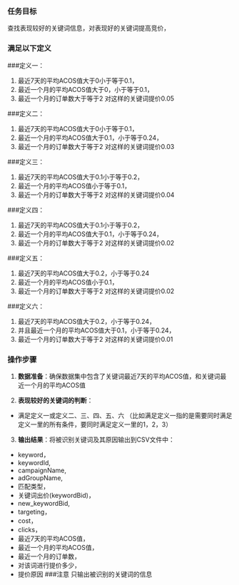 ### 任务目标
查找表现较好的关键词信息，对表现好的关键词提高竞价，

### 满足以下定义

###定义一：
1. 最近7天的平均ACOS值大于0小于等于0.1，
2. 最近一个月的平均ACOS值大于0，小于等于0.1，
3. 最近一个月的订单数大于等于2
对这样的关键词提价0.05

###定义二：
1. 最近7天的平均ACOS值大于0小于等于0.1，
2. 最近一个月的平均ACOS值大于0.1，小于等于0.24，
3. 最近一个月的订单数大于等于2
对这样的关键词提价0.03

###定义三：
1. 最近7天的平均ACOS值大于0.1小于等于0.2，
2. 最近一个月的平均ACOS值小于等于0.1，
3. 最近一个月的订单数大于等于2
对这样的关键词提价0.04

###定义四：
1. 最近7天的平均ACOS值大于0.1小于等于0.2，
2. 最近一个月的平均ACOS值大于0.1，小于等于0.24，
3. 最近一个月的订单数大于等于2
对这样的关键词提价0.02

###定义五：
1. 最近7天的平均ACOS值大于0.2，小于等于0.24
2. 最近一个月的平均ACOS值小于0.1，
3. 最近一个月的订单数大于等于2
对这样的关键词提价0.02

###定义六：
1. 最近7天的平均ACOS值大于0.2，小于等于0.24，
2. 并且最近一个月的平均ACOS值大于0.1，小于等于0.24，
3. 最近一个月的订单数大于等于2
对这样的关键词提价0.01


### 操作步骤
1. **数据准备**：确保数据集中包含了关键词最近7天的平均ACOS值，和关键词最近一个月的平均ACOS值

2. **表现较好的关键词的判断**：
- 满足定义一或定义二、三、四、五、六
（比如满足定义一指的是需要同时满足定义一里的所有条件，要同时满足定义一里的1，2，3）

3. **输出结果**：将被识别关键词及其原因输出到CSV文件中：
  - keyword，
  - keywordId,
  - campaignName,
  - adGroupName,
  - 匹配类型，
  - 关键词出价(keywordBid)，
  - new_keywordBid,
  - targeting，
  - cost，
  - clicks，
  - 最近7天的平均ACOS值，
  - 最近一个月的平均ACOS值，
  - 最近一个月的订单数，
  - 对该词进行提价多少，
  - 提价原因
###注意
只输出被识别的关键词的信息
